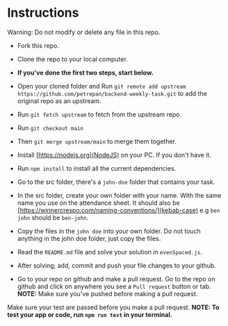 # Instructions

Warning: Do not modify or delete any file in this repo.

* Fork this repo. 

* Clone the repo to your local computer.

* **If you've done the first two steps, start below.**

* Open your cloned folder and Run `git remote add upstream https://github.com/petrepan/backend-weekly-task.git` to add the original repo as an upstream.

* Run `git fetch upstream` to fetch from the upstream repo.

* Run `git checkout main`

* Then `git merge upstream/main` to merge them together.

* Install [https://nodejs.org](NodeJS) on your PC. If you don't have it.

* Run `npm install` to install all the current dependencies.

* Go to the src folder, there's a `john-doe` folder that contains your task.

* In the src folder, create your own folder with your name. With the same name you use on the attendance sheet. It should also be [https://winnercrespo.com/naming-conventions/](kebab-case) e.g `ben john` should be `ben-john`.

* Copy the files in the `john doe` into your own folder. Do not touch anything in the john doe folder, just copy the files.

* Read the `README.md` file and solve your solution in `evenSpaced.js`.

* After solving; add, commit and push your file changes to your github.

* Go to your repo on github and make a pull request. Go to the repo on github and click on anywhere you see a `Pull request` button or tab. **NOTE:** Make sure you've pushed before making a pull request.

Make sure your test are passed before you make a pull request.
**NOTE: To test your app or code, run `npm run test` in your terminal.**

